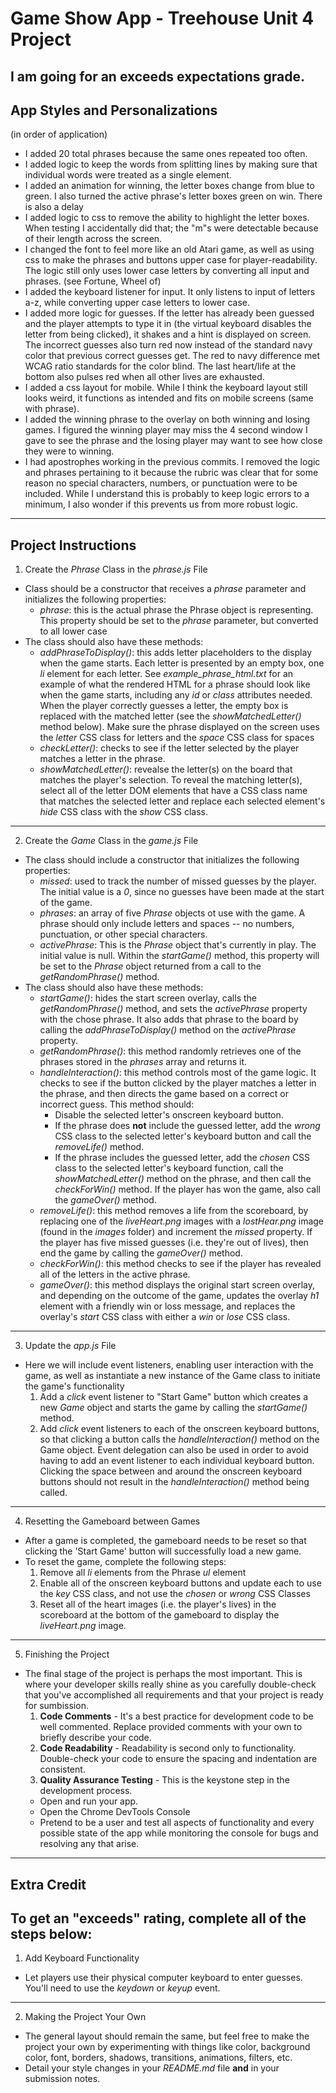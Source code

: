 # Game Show App - Treehouse Unit 4 Project
I am going for an exceeds expectations grade.
---
## App Styles and Personalizations
(in order of application)
- I added 20 total phrases because the same ones repeated too often.
- I added logic to keep the words from splitting lines by making sure that individual words were treated as a single element.
- I added an animation for winning, the letter boxes change from blue to green. I also turned the active phrase's letter boxes green on win. There is also a delay 
- I added logic to css to remove the ability to highlight the letter boxes. When testing I accidentally did that; the "m"s were detectable because of their length across the screen.
- I changed the font to feel more like an old Atari game, as well as using css to make the phrases and buttons upper case for player-readability. The logic still only uses lower case letters by converting all input and phrases. (see Fortune, Wheel of)
- I added the keyboard listener for input. It only listens to input of letters a-z, while converting upper case letters to lower case. 
- I added more logic for guesses. If the letter has already been guessed and the player attempts to type it in (the virtual keyboard disables the letter from being clicked), it shakes and a hint is displayed on screen. The incorrect guesses also turn red now instead of the standard navy color that previous correct guesses get. The red to navy difference met WCAG ratio standards for the color blind. The last heart/life at the bottom also pulses red when all other lives are exhausted.
- I added a css layout for mobile. While I think the keyboard layout still looks weird, it functions as intended and fits on mobile screens (same with phrase).
- I added the winning phrase to the overlay on both winning and losing games. I figured the winning player may miss the 4 second window I gave to see the phrase and the losing player may want to see how close they were to winning.
- I had apostrophes working in the previous commits. I removed the logic and phrases pertaining to it because the rubric was clear that for some reason no special characters, numbers, or punctuation were to be included. While I understand this is probably to keep logic errors to a minimum, I also wonder if this prevents us from more robust logic.
---
## Project Instructions
1. Create the *Phrase* Class in the *phrase.js* File
  - Class should be a constructor that receives a *phrase* parameter and initializes the following properties:
    - *phrase*: this is the actual phrase the Phrase object is representing. This property should be set to the *phrase* parameter, but converted to all lower case
  - The class should also have these methods:
    - *addPhraseToDisplay()*: this adds letter placeholders to the display when the game starts. Each letter is presented by an empty box, one *li* element for each letter. See *example_phrase_html.txt* for an example of what the rendered HTML for a phrase should look like when the game starts, including any *id* or *class* attributes needed. When the player correctly guesses a letter, the empty box is replaced with the matched letter (see the *showMatchedLetter()* method below). Make sure the phrase displayed on the screen uses the *letter* CSS class for letters and the *space* CSS class for spaces
    - *checkLetter()*: checks to see if the letter selected by the player matches a letter in the phrase.
    - *showMatchedLetter()*: revealse the letter(s) on the board that matches the player's selection. To reveal the matching letter(s), select all of the letter DOM elements that have a CSS class name that matches the selected letter and replace each selected element's *hide* CSS class with the *show* CSS class.
---
2. Create the *Game* Class in the *game.js* File
  - The class should include a constructor that initializes the following properties:
    - *missed*: used to track the number of missed guesses by the player. The initial value is a *0*, since no guesses have been made at the start of the game.
    - *phrases*: an array of five *Phrase* objects ot use with the game. A phrase should only include letters and spaces -- no numbers, punctuation, or other special characters.
    - *activePhrase*: This is the *Phrase* object that's currently in play. The initial value is null. Within the *startGame()* method, this property will be set to the *Phrase* object returned from a call to the *getRandomPhrase()* method.
  - The class should also have these methods:
    - *startGame()*: hides the start screen overlay, calls the *getRandomPhrase()* method, and sets the *activePhrase* property with the chose phrase. It also adds that phrase to the board by calling the *addPhraseToDisplay()* method on the *activePhrase* property.
    - *getRandomPhrase()*: this method randomly retrieves one of the phrases stored in the *phrases* array and returns it.
    - *handleInteraction()*: this method controls most of the game logic. It checks to see if the button clicked by the player matches a letter in the phrase, and then directs the game based on a correct or incorrect guess. This method should:
      - Disable the selected letter's onscreen keyboard button.
      - If the phrase does **not** include the guessed letter, add the *wrong* CSS class to the selected letter's keyboard button and call the *removeLife()* method.
      - If the phrase includes the guessed letter, add the *chosen* CSS class to the selected letter's keyboard function, call the *showMatchedLetter()* method on the phrase, and then call the *checkForWin()* method. If the player has won the game, also call the *gameOver()* method.
    - *removeLife()*: this method removes a life from the scoreboard, by replacing one of the *liveHeart.png* images with a *lostHear.png* image (found in the *images* folder) and increment the *missed* property. If the player has five missed guesses (i.e. they're out of lives), then end the game by calling the *gameOver()* method.
    - *checkForWin()*: this method checks to see if the player has revealed all of the letters in the active phrase.
    - *gameOver()*: this method displays the original start screen overlay, and depending on the outcome of the game, updates the overlay *h1* element with a friendly win or loss message, and replaces the overlay's *start* CSS class with either a *win* or *lose* CSS class.
---
3. Update the *app.js* File
  - Here we will include event listeners, enabling user interaction with the game, as well as instantiate a new instance of the Game class to initiate the game's functionality
    1. Add a *click* event listener to "Start Game" button which creates a new *Game* object and starts the game by calling the *startGame()* method.
    2. Add *click* event listeners to each of the onscreen keyboard buttons, so that clicking a button calls the *handleInteraction()* method on the Game object. Event delegation can also be used in order to avoid having to add an event listener to each individual keyboard button. Clicking the space between and around the onscreen keyboard buttons should not result in the *handleInteraction()* method being called.
---
4. Resetting the Gameboard between Games
  - After a game is completed, the gameboard needs to be reset so that clicking the 'Start Game' button will successfully load a new game.
  - To reset the game, complete the following steps: 
    1. Remove all *li* elements from the Phrase *ul* element
    2. Enable all of the onscreen keyboard buttons and update each to use the *key* CSS class, and not use the *chosen* or *wrong* CSS Classes
    3. Reset all of the heart images (i.e. the player's lives) in the scoreboard at the bottom of the gameboard to display the *liveHeart.png* image.
---
5. Finishing the Project
  - The final stage of the project is perhaps the most important. This is where your developer skills really shine as you carefully double-check that you've accomplished all requirements and that your project is ready for sumbission.
    1. **Code Comments** - It's a best practice for development code to be well commented. Replace provided comments with your own to briefly describe your code.
    2. **Code Readability** - Readability is second only to functionality. Double-check your code to ensure the spacing and indentation are consistent.
    3. **Quality Assurance Testing** - This is the keystone step in the development process.
      - Open and run your app.
      - Open the Chrome DevTools Console
      - Pretend to be a user and test all aspects of functionality and every possible state of the app while monitoring the console for bugs and resolving any that arise.

---

## Extra Credit
To get an "exceeds" rating, complete all of the steps below:
---
1. Add Keyboard Functionality
  - Let players use their physical computer keyboard to enter guesses. You'll need to use the *keydown* or *keyup* event.
---
2. Making the Project Your Own
  - The general layout should remain the same, but feel free to make the project your own by experimenting with things like color, background color, font, borders, shadows, transitions, animations, filters, etc.
  - Detail your style changes in your *README.md* file **and** in your submission notes.